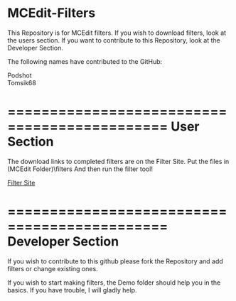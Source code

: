 MCEdit-Filters
==============
This Repository is for MCEdit filters. If you
wish to download filters, look at the users
section. If you want to contribute to this
Repository, look at the Developer Section.

The following names have contributed to 
the GitHub:

Podshot
<br>
Tomsik68
<br>




=============================================
User Section
=============================================
The download links to completed filters
are on the Filter Site.
Put the files in (MCEdit Folder)\filters
And then run the filter tool!

[Filter Site](https://dl.dropboxusercontent.com/s/9uvpsn4nujg7ng9/Page.html)


=============================================
Developer Section
=============================================
If you wish to contribute to this github
please fork the Repository and add filters or
change existing ones.

If you wish to start making filters, the Demo
folder should help you in the basics. If you
have trouble, I will gladly help.

